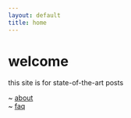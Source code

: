 ```yaml
---
layout: default
title: home
---
```


# welcome

this site is for state-of-the-art posts

~ [about](/about)  
~ [faq](/faq)
